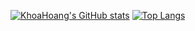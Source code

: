 [![KhoaHoang's GitHub stats](https://github-readme-stats.vercel.app/api?username=ehoang0106&show_icons=true&theme=tokyonight&hide_rank=true&hide_border=true&hide=stars,issues)](https://github.com/ehoang0106) [![Top Langs](https://github-readme-stats.vercel.app/api/top-langs/?username=ehoang0106&theme=tokyonight&layout=compact&hide_border=true)](https://github.com/ehoang0106)
